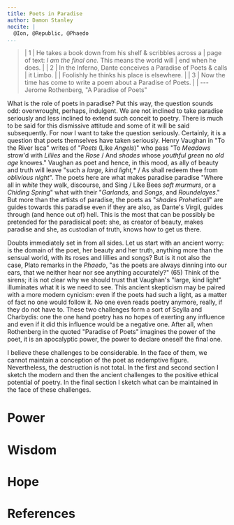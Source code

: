 ```yaml
---
title: Poets in Paradise
author: Damon Stanley
nocite: |
  @Ion, @Republic, @Phaedo
...
```


>| 1
>| He takes a book down from his shelf & scribbles across a
>| page of text: *I am the final one.* This means the world will
>| end when he does.
>| 
>| 2
>| In the Inferno, Dante conceives a Paradise of Poets & calls
>| it Limbo.
>| 
>| Foolishly he thinks his place is elsewhere.
>| 
>| 3
>| Now the time has come to write a poem about a Paradise of Poets.
>|
>| --- Jerome Rothenberg, "A Paradise of Poets"

What is the role of poets in paradise? Put this way, the question sounds odd:
overwrought, perhaps, indulgent. We are not inclined to take paradise seriously
and less inclined to extend such conceit to poetry. There is much to be said
for this dismissive attitude and some of it will be said subsequently. For now
I want to take the question seriously. Certainly, it is a question that poets
themselves have taken seriously. Henry Vaughan in "To the River Isca" writes of
"*Poets* (Like *Angels*)" who pass "To *Meadows* strow'd with *Lillies* and the
*Rose* / And *shades* whose *youthful green* no *old age* knowes." Vaughan as
poet and hence, in this mood, as ally of beauty and truth will leave "such a
*large, kind light,** / As shall redeem thee from *oblivious night*". The poets
here are what makes paradise paradise "Where all in *white* they walk,
discourse, and Sing / Like Bees *soft murmurs*, or a *Chiding Spring*" what
with their "*Garlands*, and *Songs*, and *Roundelayes*." But more than the
artists of paradise, the poets as "*shades Proheticall*" are guides towards
this paradise even if they are also, as Dante's Virgil, guides through (and
hence out of) hell. This is the most that can be possibly be pretended for the
paradisical poet: she, as creator of beauty, makes paradise and she, as
custodian of truth, knows how to get us there.

Doubts immediately set in from all sides. Let us start with an ancient worry:
is the domain of the poet, her beauty and her truth, anything more than the
sensual world, with its roses and lillies and songs? But is it not also the
case, Plato remarks in the *Phaedo*, "as the poets are always dinning into our
ears, that we neither hear nor see anything accurately?" (65) Think of the
sirens; it is not clear why we should trust that Vaughan's "large, kind light"
illuminates what it is we need to see. This ancient skepticism may be paired
with a more modern cynicism: even if the poets had such a light, as a matter of
fact no one would follow it. No one even reads poetry anymore, really, if they
do not have to. These two challenges form a sort of Scylla and Charbydis: one
the one hand poetry has no hopes of exerting any influence and even if it did
this influence would be a negative one. After all, when Rothenberg in the
quoted "Paradise of Poets" imagines the power of the poet, it is an apocalyptic
power, the power to declare oneself the final one.

I believe these challenges to be considerable. In the face of them, we cannot
maintain a conception of the poet as redemptive figure. Nevertheless, the
destruction is not total. In the first and second section I sketch the modern
and then the ancient challenges to the positive ethical potential of poetry. In
the final section I sketch what can be maintained in the face of these challenges.

# Power

# Wisdom

# Hope

# References